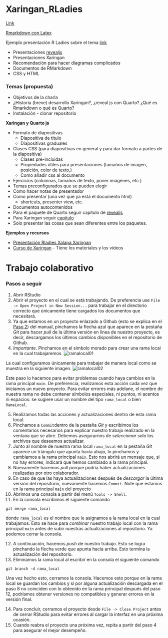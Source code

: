 # Xaringan_RLadies

[Link](https://bookdown.org/yihui/rmarkdown/xaringan.html)

[Rmarkdown con Latex](https://github.com/HaydeePeruyero/Rmarkdown_and_LaTeX)

Ejemplo presentación R Ladies sobre el tema [link](https://www.youtube.com/watch?v=uBXEtM-OHlI&ab_channel=R-LadiesXalapa)


- Presentaciones [revealjs](https://quarto.org/docs/presentations/revealjs/)
- Presentaciones Xaringan
- Recomendación para hacer diagramas complicados
- Documentos de RMarkdown
- CSS y HTML

### Temas (propuesta)

- Objetivos de la charla 
- ¿Historia (breve) desarrollo Xaringan?, ¿reveal js con Quarto? ¿Qué es Rmarkdown o qué es Quarto?
- Instalación - clonar repositorio

**Xaringan y Quarto js**

- Formato de diapositivas
  - Diapositiva de titulo 
  - Diapositivas graduales 
- Clases CSS (para diapositivas en general y para dar formato a partes de la diapositiva)
  - Clases pre-incluidas
  - Propiedades útiles para presentaciones (tamaños de imagen, posición, color de texto,)
  - Como añadir css al documento 
- Ejercicios (columnas, tamaños de texto, poner imágenes, etc.)
- Temas preconfigurados que se pueden elegir
- Como hacer notas de presentador
- Como presentar (una vez que ya está el documento html)
  - shortcuts, presenter view, etc. 
- Documentos autocontenidos 
- Para el paquete de Quarto seguir capítulo de [revealjs](https://quarto.org/docs/presentations/revealjs/)
- Para Xaringan seguir [capitulo](https://bookdown.org/yihui/rmarkdown/xaringan.html) 
- Solo presentar las cosas que sean diferentes entre los paquetes.

**Ejemplos y recursos**
- [Presentación Rladies Xalapa Xaringan](https://slides.silviacanelon.com/introduccion-xaringan)
- [Curso de Xaringan](https://spcanelon.github.io/xaringan-basics-and-beyond/) - Tiene los materiales y los videos 

# Trabajo colaborativo

### Pasos a seguir
  1. Abrir RStudio
  2. Abrir el proyecto en el cual se está trabajando. De preferencia use `File -> Open Project in New Session...` para trabajar en el directorio correcto que únicamente tiene cargados los documentos que necesitará.
  3. Ya que estamos en un proyecto enlazado a Github (esto se explica en el [Paso 2](https://cfss.uchicago.edu/setup/git-with-rstudio/)) del manual, pinchamos la flecha azul que aparece en la pestaña *Git* para hacer _pull_ de la última versión en línea de nuestro proyecto, es decir, descargamos los últimos cambios disponibles en el repositorio de Github.
  4. *Importante*. Pinchamos en el símbolo morado para crear una rama local en la cual trabajaremos.
  ![ramalocal01](images/ramalocal01.jpeg)
  
  La cual configuramos únicamente para trabajar de manera local como se muestra en la siguiente imagen.
  ![ramalocal02](images/ramalocal02.jpeg)
  
  Este paso lo hacemos para evitar problemas cuando haya cambios en la rama principal `main`. De preferencia, realizamos esta acción cada vez que iniciamos un nuevo proyecto. Para evitar errores más adelane, el nombre de nuestra rama no debe contener símbolos especiales, ni puntos, ni acentos ni espacios: se sugiere usar un nombre del tipo `rama_local` o bien `RamaLocal`.
  
  5. Realizamos todas las acciones y actualizaciones dentro de esta rama local.
  6. Pinchamos a ``Commit``dentro de la pestaña *Git* y escribimos los comentarios necesarios para explicar nuestro trabajo realizado en la ventana que se abre. Debemos asegurarnos de _seleccionar_ solo los archivos que deseemos actualizar.
  7. Junto al nombre de nuestra rama local `rama_local` en la pestaña *Git* aparece un triángulo que apunta hacia abajo, lo pinchamos y cambiamos a la rama principal `main`. Esto nos abrirá un mensaje que, si no hay errores, indicará que hemos cambiado a la rama principal.
  8. Nuevamente hacemos _pull_ porque podría haber actualizaciones realizadas por otro colaborador.
  9. En caso de que las haya actualizaciones después de _descargar_ la última versión del repositorio, nuevamente hacemos ``Commit``. Note que estamos en la rama principal `main` del proyecto
  10. Abrimos una consola a partir del menú `Tools -> Shell`.
  11. En la consola escribimos el siguiente comando
  ```
  git merge rama_local
  ```
  donde `rama_local` es el nombre que le asignamos a la rama local en la cual trabajamos. Esto se hace para _combinar_ nuestro trabajo local con la rama principal `main` antes de subir nuestras actualizaciones al repositorio. Ya podemos cerrar la consola.
  
  12. A continuación, hacemos _push_ de nuestro trabajo. Esto se logra pinchando la flecha verde que apunta hacia arriba. Esto termina la actualización del repositorio.
  13. Eliminamos la rama local al escribir en la consola el siguiente comando
  ```
  git branch -d rama_local
  ```
  Una vez hecho esto, cerramos la consola. Hacemos esto porque en la rama local se guardan los cambios y si por alguna actualización descargada en el paso 8 no coinciden con lo obtenido en la rama principal después del paso 12, podríamos obtener versiones no compatibles y generar errores en la versión final.
  
  14. Para concluir, cerramos el proyecto desde `File -> Close Project` antes de cerrar RStudio para evitar errores al cargar la interfaz en una próxima ocasión.
  15. Cuando reabra el proyecto una próxima vez, repita a partir del paso 4 para asegurar el mejor desempeño.

